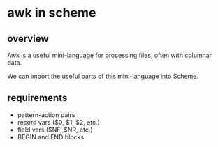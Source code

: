 # awk in scheme

## overview

Awk is a useful mini-language for processing files, often with columnar data.

We can import the useful parts of this mini-language into Scheme.

## requirements

+ pattern-action pairs
+ record vars ($0, $1, $2, etc.)
+ field vars ($NF, $NR, etc.)
+ BEGIN and END blocks
